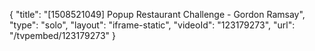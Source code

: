 {
    "title": "[1508521049] Popup Restaurant Challenge - Gordon Ramsay",
    "type": "solo",
    "layout": "iframe-static",
    "videoId": "123179273",
    "url": "\/tvpembed\/123179273"
}